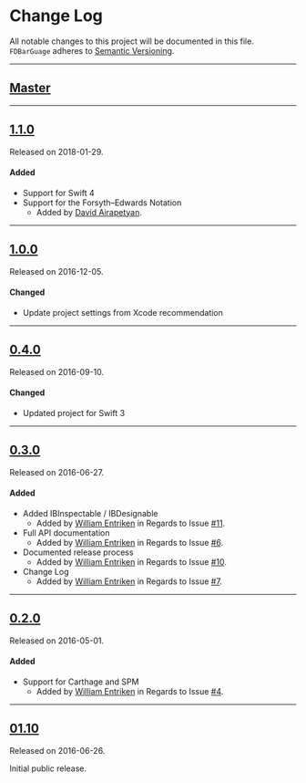 # Change Log
All notable changes to this project will be documented in this file.
`FDBarGuage` adheres to [Semantic Versioning](http://semver.org/).

---

## [Master](https://github.com/fulldecent/FDChessboardView/compare/1.1.0...master)

---

## [1.1.0](https://github.com/fulldecent/FDChessboardView/releases/tag/1.1.0)
Released on 2018-01-29.

#### Added
- Support for Swift 4
- Support for the Forsyth–Edwards Notation
  - Added by [David Airapetyan](https://github.com/davidair).

---

## [1.0.0](https://github.com/fulldecent/FDChessboardView/releases/tag/1.0.0)
Released on 2016-12-05.

#### Changed

- Update project settings from Xcode recommendation

---

## [0.4.0](https://github.com/fulldecent/FDChessboardView/releases/tag/0.4.0)
Released on 2016-09-10.

#### Changed

- Updated project for Swift 3

---

## [0.3.0](https://github.com/fulldecent/FDChessboardView/releases/tag/0.3.0)
Released on 2016-06-27.

#### Added
- Added IBInspectable / IBDesignable
  - Added by [William Entriken](https://github.com/fulldecent) in Regards to Issue
  [#11](https://github.com/fulldecent/FDBarGuage/issues/11).
- Full API documentation
  - Added by [William Entriken](https://github.com/fulldecent) in Regards to Issue
  [#6](https://github.com/fulldecent/FDBarGuage/issues/6).
- Documented release process
  - Added by [William Entriken](https://github.com/fulldecent) in Regards to Issue
  [#10](https://github.com/fulldecent/FDBarGuage/issues/10).
- Change Log
  - Added by [William Entriken](https://github.com/fulldecent) in Regards to Issue
  [#7](https://github.com/fulldecent/FDBarGuage/issues/7).

---

## [0.2.0](https://github.com/fulldecent/FDChessboardView/releases/tag/0.2.0)
Released on 2016-05-01.

#### Added
- Support for Carthage and SPM
  - Added by [William Entriken](https://github.com/fulldecent) in Regards to Issue
  [#4](https://github.com/fulldecent/FDBarGuage/issues/4).

---

## [01.10](https://github.com/fulldecent/FDChessboardView/releases/tag/0.1.0)
Released on 2016-06-26.

Initial public release.
